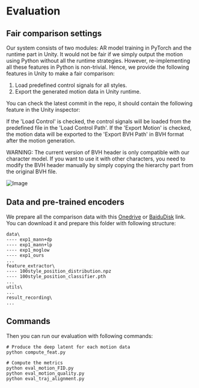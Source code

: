 # Evaluation 

## Fair comparison settings

Our system consists of two modules: AR model training in PyTorch and the runtime part in Unity. It would not be fair if we simply output the motion using Python without all the runtime strategies. However, re-implementing all these features in Python is non-trivial.
Hence, we provide the following features in Unity to make a fair comparison:
1. Load predefined control signals for all styles.
2. Export the generated motion data in Unity runtime.

You can check the latest commit in the repo, it should contain the following feature in the Unity inspector:

If the 'Load Control' is checked, the control signals will be loaded from the predefined file in the 'Load Control Path'. If the 'Export Motion' is checked, the motion data will be exported to the 'Export BVH Path' in BVH format after the motion generation.

WARNING: The current version of BVH header is only compatible with our character model. If you want to use it with other characters, you need to modify the BVH header manually by simply copying the hierarchy part from the original BVH file.

![Image](https://github.com/user-attachments/assets/0ab8cf2e-b4e6-4053-bdab-3466f2f574dc)


## Data and pre-trained encoders

We prepare all the comparison data with this [Onedrive](https://1drv.ms/u/s!AtagzSrg3_hppdxIvlkNf35Jxf-PBw?e=6cJV5H) or [BaiduDisk](https://pan.baidu.com/s/1Tvc93P_OLyrntQyHJVHorw?pwd=62pf) link. You can download it and prepare this folder with following structure:

```
data\
---- exp1_mann+dp
---- exp1_mann+lp
---- exp1_moglow
---- exp1_ours
...
feature_extractor\
---- 100style_position_distribution.npz
---- 100style_position_classifier.pth
...
utils\
...
result_recording\
...
```

## Commands

Then you can run our evaluation with following commands:
``` shell
# Produce the deep latent for each motion data
python compute_feat.py

# Compute the metrics
python eval_motion_FID.py
python eval_motion_quality.py
python eval_traj_alignment.py
```